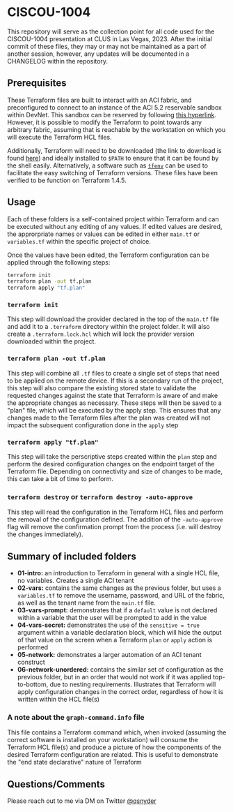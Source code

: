 # CISCOU-1004

This repository will serve as the collection point for all code used for the CISCOU-1004 presentation at CLUS in Las Vegas, 2023.  After the initial commit of these files, they may or may not be maintained as a part of another session, however, any updates will be documented in a CHANGELOG within the repository.

## Prerequisites

These Terraform files are built to interact with an ACI fabric, and preconfigured to connect to an instance of the ACI 5.2 reservable sandbox within DevNet.  This sandbox can be reserved by following [this hyperlink](https://devnetsandbox.cisco.com/RM/Diagram/Index/4eaa9878-3e74-4105-b26a-bd83eeaa6cd9?diagramType=Topology).  However, it is possible to modify the Terraform to point towards any arbitrary fabric, assuming that is reachable by the workstation on which you will execute the Terraform HCL files.

Additionally, Terraform will need to be downloaded (the link to download is found [here](http://terraform.io/downloads)) and ideally installed to `$PATH` to ensure that it can be found by the shell easily.  Alternatively, a software such as [`tfenv`](https://github.com/tfutils/tfenv) can be used to facilitate the easy switching of Terraform versions.  These files have been verified to be function on Terraform 1.4.5.

## Usage

Each of these folders is a self-contained project within Terraform and can be executed without any editing of any values.  If edited values are desired, the approrpriate names or values can be edited in either `main.tf` or `variables.tf` within the specific project of choice.  

Once the values have been edited, the Terraform configuration can be applied through the following steps:

```bash
terraform init
terraform plan -out tf.plan
terraform apply "tf.plan"
```

### `terraform init`

This step will download the provider declared in the top of the `main.tf` file and add it to a `.terraform` directory within the project folder.  It will also create a `.terraform.lock.hcl` which will lock the provider version downloaded within the project.

### `terraform plan -out tf.plan`

This step will combine all `.tf` files to create a single set of steps that need to be applied on the remote device.  If this is a secondary run of the project, this step will also compare the existing stored state to validate the requested changes against the state that Terraform is aware of and make the appropriate changes as necessary.  These steps will then be saved to a "plan" file, which will be executed by the apply step.  This ensures that any changes made to the Terraform files after the plan was created will not impact the subsequent configuration done in the `apply` step

### `terraform apply "tf.plan"`

This step will take the perscriptive steps created within the `plan` step and perform the desired configuration changes on the endpoint target of the Terraform file.  Depending on connectivity and size of changes to be made, this can take a bit of time to perform.

### `terraform destroy` or `terraform destroy -auto-approve`

This step will read the configuration in the Terraform HCL files and perform the removal of the configuration defined.  The addition of the `-auto-approve` flag will remove the confirmation prompt from the process (i.e. will destroy the changes immediately).

## Summary of included folders

- **01-intro:** an introduction to Terraform in general with a single HCL file, no variables.  Creates a single ACI tenant
- **02-vars:** contains the same changes as the previous folder, but uses a `variables.tf` to remove the username, password, and URL of the fabric, as well as the tenant name from the `main.tf` file.
- **03-vars-prompt:** demonstrates that if a `default` value is not declared within a variable that the user will be prompted to add in the value
- **04-vars-secret:** demonstrates the use of the `sensitive = true` argument within a variable declaration block, which will hide the output of that value on the screen when a Terraform `plan` or `apply` action is performed
- **05-network:** demonstrates a larger automation of an ACI tenant construct
- **06-network-unordered:** contains the similar set of configuration as the previous folder, but in an order that would not work if it was applied top-to-bottom, due to nesting requirements.  Illustrates that Terraform will apply configuration changes in the correct order, regardless of how it is written within the HCL file(s)

### A note about the `graph-command.info` file

This file contains a Terraform command which, when invoked (assuming the correct software is installed on your workstation) will consume the Terraform HCL file(s) and produce a picture of how the components of the desired Terraform configuration are related.  This is useful to demonstrate the "end state declarative" nature of Terraform

## Questions/Comments

Please reach out to me via DM on Twitter [@qsnyder](https://twitter.com/qsnyder)
